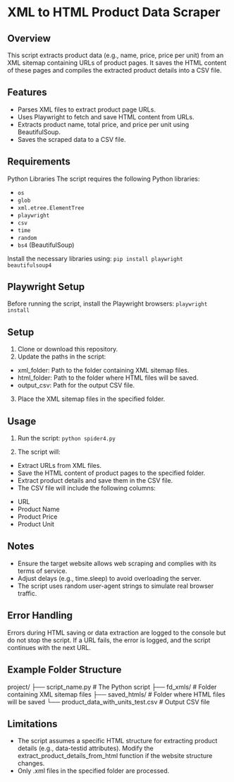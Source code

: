 # XML to HTML Product Data Scraper
## Overview
This script extracts product data (e.g., name, price, price per unit) from an XML sitemap containing URLs of product pages. It saves the HTML content of these pages and compiles the extracted product details into a CSV file.

## Features
- Parses XML files to extract product page URLs.
- Uses Playwright to fetch and save HTML content from URLs.
- Extracts product name, total price, and price per unit using BeautifulSoup.
- Saves the scraped data to a CSV file.

## Requirements
Python Libraries
The script requires the following Python libraries:
- `os`
- `glob`
- `xml.etree.ElementTree`
- `playwright`
- `csv`
- `time`
- `random`
- `bs4` (BeautifulSoup)

Install the necessary libraries using:
`pip install playwright beautifulsoup4`

## Playwright Setup
Before running the script, install the Playwright browsers:
`playwright install`

## Setup
1. Clone or download this repository.
2. Update the paths in the script:
- xml_folder: Path to the folder containing XML sitemap files.
- html_folder: Path to the folder where HTML files will be saved.
- output_csv: Path for the output CSV file.
3. Place the XML sitemap files in the specified folder.

## Usage
1. Run the script:
`python spider4.py`

2. The script will:

- Extract URLs from XML files.
- Save the HTML content of product pages to the specified folder.
- Extract product details and save them in the CSV file.
- The CSV file will include the following columns:

* URL
* Product Name
* Product Price
* Product Unit

## Notes
- Ensure the target website allows web scraping and complies with its terms of service.
- Adjust delays (e.g., time.sleep) to avoid overloading the server.
- The script uses random user-agent strings to simulate real browser traffic.

## Error Handling
Errors during HTML saving or data extraction are logged to the console but do not stop the script.
If a URL fails, the error is logged, and the script continues with the next URL.

## Example Folder Structure
project/
├── script_name.py              # The Python script
├── fd_xmls/                    # Folder containing XML sitemap files
├── saved_htmls/                # Folder where HTML files will be saved
└── product_data_with_units_test.csv   # Output CSV file

## Limitations
- The script assumes a specific HTML structure for extracting product details (e.g., data-testid attributes). Modify the extract_product_details_from_html function if the website structure changes.
- Only .xml files in the specified folder are processed.
